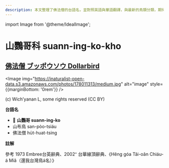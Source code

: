 ```yaml
---
description: 本文整理了佛法僧的台語名，並對照英語與華語翻譯，與最新的鳥類分類，期待能夠供未來的台語鳥類圖鑑當作參考
---
```


import Image from '@theme/IdealImage';

# 山鸚哥科 suann-ing-ko-kho

## [佛法僧 ブッポウソウ Dollarbird](https://ebird.org/species/dollar1)

<Image img="https://inaturalist-open-data.s3.amazonaws.com/photos/178011313/medium.jpg" alt="image" style={{marginBottom: '0rem'}} />

<div className="image-caption">
(c) Wich’yanan L, some rights reserved (CC BY)
</div>

**台語名**

- 🎯 **山鸚哥 suann-ing-ko**
- 山布鳥 san-pòo-tsiáu
- 佛法僧 hu̍t-huat-tsing

**註解**

參考 1973 Embree台英辭典、2002⁺ 台華線頂辭典、《Hêng góa Tâi-oân Chiáu-á Miâ（還我台灣鳥á名）》
